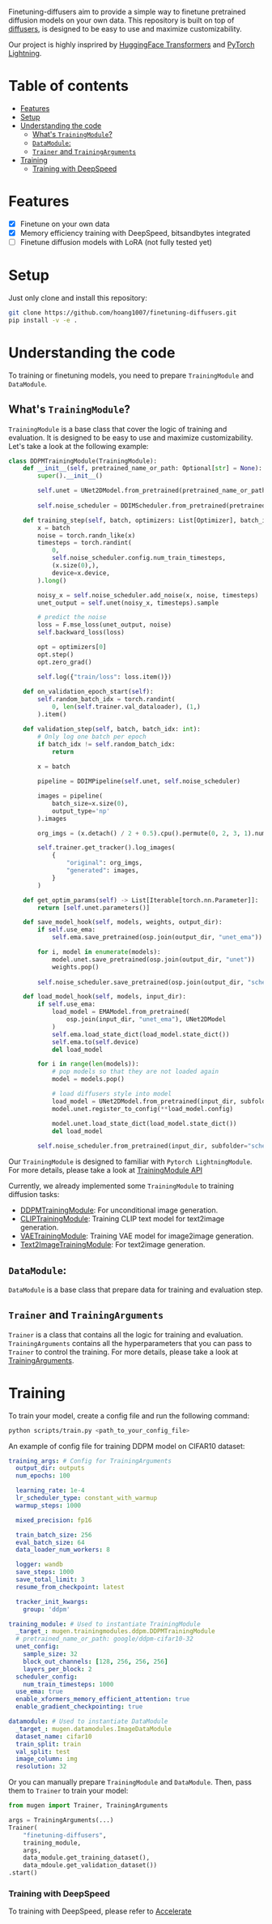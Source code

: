 Finetuning-diffusers aim to provide a simple way to finetune pretrained diffusion models on your own data. This repository is built on top of [diffusers](https://github.com/huggingface/diffusers.git), is designed to be easy to use and maximize customizability.

Our project is highly insprired by [HuggingFace Transformers](https://github.com/huggingface/transformers.git) and [PyTorch Lightning](https://github.com/Lightning-AI/lightning.git).

# Table of contents
<!-- TOC start (generated with https://github.com/derlin/bitdowntoc) -->

- [Features](#features)
- [Setup](#setup)
- [Understanding the code](#understanding-the-code)
  - [What's `TrainingModule`?](#whats-trainingmodule)
  - [`DataModule`:](#datamodule)
  - [`Trainer` and `TrainingArguments`](#trainer-and-trainingarguments)
- [Training](#training)
    - [Training with DeepSpeed](#training-with-deepspeed)

<!-- TOC end -->


# Features
- [x] Finetune on your own data
- [x] Memory efficiency training with DeepSpeed, bitsandbytes integrated
- [ ] Finetune diffusion models with LoRA (not fully tested yet)

# Setup
Just only clone and install this repository:
```bash
git clone https://github.com/hoang1007/finetuning-diffusers.git
pip install -v -e .
```

# Understanding the code
To training or finetuning models, you need to prepare `TrainingModule` and `DataModule`.

## What's `TrainingModule`?
`TrainingModule` is a base class that cover the logic of training and evaluation. It is designed to be easy to use and maximize customizability. Let's take a look at the following example:
```python
class DDPMTrainingModule(TrainingModule):
    def __init__(self, pretrained_name_or_path: Optional[str] = None):
        super().__init__()

        self.unet = UNet2DModel.from_pretrained(pretrained_name_or_path, subfolder="unet")
    
        self.noise_scheduler = DDIMScheduler.from_pretrained(pretrained_name_or_path, subfolder="scheduler")

    def training_step(self, batch, optimizers: List[Optimizer], batch_idx: int):
        x = batch
        noise = torch.randn_like(x)
        timesteps = torch.randint(
            0,
            self.noise_scheduler.config.num_train_timesteps,
            (x.size(0),),
            device=x.device,
        ).long()

        noisy_x = self.noise_scheduler.add_noise(x, noise, timesteps)
        unet_output = self.unet(noisy_x, timesteps).sample

        # predict the noise
        loss = F.mse_loss(unet_output, noise)
        self.backward_loss(loss)

        opt = optimizers[0]
        opt.step()
        opt.zero_grad()

        self.log({"train/loss": loss.item()})
    
    def on_validation_epoch_start(self):
        self.random_batch_idx = torch.randint(
            0, len(self.trainer.val_dataloader), (1,)
        ).item()

    def validation_step(self, batch, batch_idx: int):
        # Only log one batch per epoch
        if batch_idx != self.random_batch_idx:
            return
        
        x = batch

        pipeline = DDIMPipeline(self.unet, self.noise_scheduler)

        images = pipeline(
            batch_size=x.size(0),
            output_type='np'
        ).images

        org_imgs = (x.detach() / 2 + 0.5).cpu().permute(0, 2, 3, 1).numpy()

        self.trainer.get_tracker().log_images(
            {
                "original": org_imgs,
                "generated": images,
            }
        )

    def get_optim_params(self) -> List[Iterable[torch.nn.Parameter]]:
        return [self.unet.parameters()]

    def save_model_hook(self, models, weights, output_dir):
        if self.use_ema:
            self.ema.save_pretrained(osp.join(output_dir, "unet_ema"))

        for i, model in enumerate(models):
            model.unet.save_pretrained(osp.join(output_dir, "unet"))
            weights.pop()
        
        self.noise_scheduler.save_pretrained(osp.join(output_dir, "scheduler"))

    def load_model_hook(self, models, input_dir):
        if self.use_ema:
            load_model = EMAModel.from_pretrained(
                osp.join(input_dir, "unet_ema"), UNet2DModel
            )
            self.ema.load_state_dict(load_model.state_dict())
            self.ema.to(self.device)
            del load_model

        for i in range(len(models)):
            # pop models so that they are not loaded again
            model = models.pop()

            # load diffusers style into model
            load_model = UNet2DModel.from_pretrained(input_dir, subfolder="unet")
            model.unet.register_to_config(**load_model.config)

            model.unet.load_state_dict(load_model.state_dict())
            del load_model
        
        self.noise_scheduler.from_pretrained(input_dir, subfolder="scheduler")
```
Our `TrainingModule` is designed to familiar with `Pytorch LightningModule`. For more details, please take a look at [TrainingModule API](mugen/trainingmodules/base.py)

Currently, we already implemented some `TrainingModule` to training diffusion tasks:
- [DDPMTrainingModule](mugen/trainingmodules/ddpm.py): For unconditional image generation.
- [CLIPTrainingModule](mugen/trainingmodules/clip.py): Training CLIP text model for text2image generation.
- [VAETrainingModule](mugen/trainingmodules/vae.py): Training VAE model for image2image generation.
- [Text2ImageTrainingModule](mugen/trainingmodules/text2image.py): For text2image generation.

## `DataModule`:
`DataModule` is a base class that prepare data for training and evaluation step.

## `Trainer` and `TrainingArguments`
`Trainer` is a class that contains all the logic for training and evaluation. `TrainingArguments` contains all the hyperparameters that you can pass to `Trainer` to control the training. For more details, please take a look at [TrainingArguments](mugen/training_args.py).

# Training
To train your model, create a config file and run the following command:
```bash
python scripts/train.py <path_to_your_config_file>
```

An example of config file for training DDPM model on CIFAR10 dataset:
```yaml
training_args: # Config for TrainingArguments
  output_dir: outputs
  num_epochs: 100

  learning_rate: 1e-4
  lr_scheduler_type: constant_with_warmup
  warmup_steps: 1000

  mixed_precision: fp16

  train_batch_size: 256
  eval_batch_size: 64
  data_loader_num_workers: 8

  logger: wandb
  save_steps: 1000
  save_total_limit: 3
  resume_from_checkpoint: latest

  tracker_init_kwargs:
    group: 'ddpm'

training_module: # Used to instantiate TrainingModule
  _target_: mugen.trainingmodules.ddpm.DDPMTrainingModule
  # pretrained_name_or_path: google/ddpm-cifar10-32
  unet_config:
    sample_size: 32
    block_out_channels: [128, 256, 256, 256]
    layers_per_block: 2
  scheduler_config:
    num_train_timesteps: 1000
  use_ema: true
  enable_xformers_memory_efficient_attention: true
  enable_gradient_checkpointing: true

datamodule: # Used to instantiate DataModule
  _target_: mugen.datamodules.ImageDataModule
  dataset_name: cifar10
  train_split: train
  val_split: test
  image_column: img
  resolution: 32
```

Or you can manually prepare `TrainingModule` and `DataModule`. Then, pass them to `Trainer` to train your model:
```python
from mugen import Trainer, TrainingArguments

args = TrainingArguments(...)
Trainer(
    "finetuning-diffusers",
    training_module,
    args,
    data_module.get_training_dataset(),
    data_mdoule.get_validation_dataset())
.start()
```

### Training with DeepSpeed
To training with DeepSpeed, please refer to [Accelerate](https://huggingface.co/docs/accelerate/usage_guides/deepspeed)
